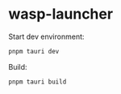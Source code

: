 # wasp-launcher

Start dev environment:

```cmd
pnpm tauri dev
```

Build:

```cmd
pnpm tauri build
```
